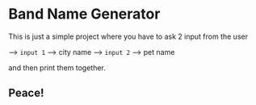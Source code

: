 # Band Name Generator

This is just a simple project where you have to ask 2 input from the user 

--> `input 1` --> city name
--> `input 2` --> pet name

and then print them together.

## Peace!
